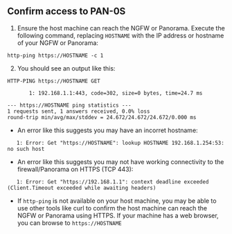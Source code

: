 ## Confirm access to PAN-0S

1. Ensure the host machine can reach the NGFW or Panorama. Execute the following command, replacing `HOSTNAME` with the IP address or hostname of your NGFW or Panorama:

```
http-ping https://HOSTNAME -c 1
```

2. You should see an output like this:

```
HTTP-PING https://HOSTNAME GET

       1: 192.168.1.1:443, code=302, size=0 bytes, time=24.7 ms

--- https://HOSTNAME ping statistics ---
1 requests sent, 1 answers received, 0.0% loss
round-trip min/avg/max/stddev = 24.672/24.672/24.672/0.000 ms
```

- An error like this suggests you may have an incorret hostname:

```
   1: Error: Get "https://HOSTNAME": lookup HOSTNAME 192.168.1.254:53: no such host
```

- An error like this suggests you may not have working connectivity to the firewall/Panorama on HTTPS (TCP 443):

```
   1: Error: Get "https://192.168.1.1": context deadline exceeded (Client.Timeout exceeded while awaiting headers)
```

- If `http-ping` is not available on your host machine, you may be able to use other tools like curl to confirm the host machine can reach the NGFW or Panorama using HTTPS. If your machine has a web browser, you can browse to `https://HOSTNAME`

